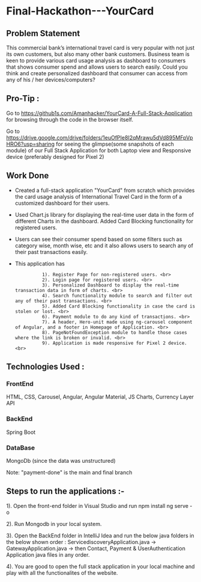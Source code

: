 # Final-Hackathon---YourCard

## Problem Statement

This commercial bank’s international travel card is very popular with not just its own customers, but also many other bank customers. Business team is keen to provide various card usage analysis as dashboard to consumers that shows consumer spend and allows users to search easily. Could you think and create personalized dashboard that consumer can access from any of his / her devices/computers?

## Pro-Tip :
Go to https://github1s.com/Amanhacker/YourCard-A-Full-Stack-Application for browsing through the code in the browser itself.

Go to https://drive.google.com/drive/folders/1euOfPIe8I2qMrawu5dVd895MFpVpHRO6?usp=sharing for seeing the glimpse(some snapshots of each module) of our Full Stack Application for both Laptop view and Responsive device (preferably designed for Pixel 2)

## Work Done
- Created a full-stack application "YourCard" from scratch which provides the card usage analysis of International Travel Card in the form of a customized dashboard for their users.
- Used Chart.js library for displaying the real-time user data in the form of different Charts in the dashboard. Added Card Blocking functionality for registered users.
- Users can see their consumer spend based on some filters such as category wise, month wise, etc and it also allows users to search any of their past transactions easily.
- This application has    

                1). Register Page for non-registered users. <br>
                2). Login page for registered users. <br>
                3). Personalized Dashboard to display the real-time transaction data in form of charts. <br>
                4). Search functionality module to search and filter out any of their past transactions. <br>
                5). Added Card Blocking functionality in case the card is stolen or lost. <br>
                6). Payment module to do any kind of transactions. <br>
                7). A header, Hero-unit made using ng-carousel component of Angular, and a footer in Homepage of Application. <br>
                8). PageNotFoundException module to handle those cases where the link is broken or invalid. <br>
                9). Application is made responsive for Pixel 2 device. <br>

## Technologies Used :

### FrontEnd
HTML, CSS, Carousel, Angular, Angular Material, JS Charts, Currency Layer API

### BackEnd
Spring Boot

### DataBase
MongoDb (since the data was unstructured)


Note:  "payment-done" is the main and final branch

## Steps to run the applications :-

1). Open the front-end folder in Visual Studio and run 
                               npm install
                               ng serve -o

2). Run Mongodb in your local system.                         
 
3). Open the BackEnd folder in IntelliJ Idea and run the below java folders in the below shown order :
            ServicediscoveryApplication.java -> GatewayApplication.java -> then Contact, Payment & UserAuthentication Application java files in any order.
            
4). You are good to open the full stack application in your local machine and play with all the functionalites of the website.

